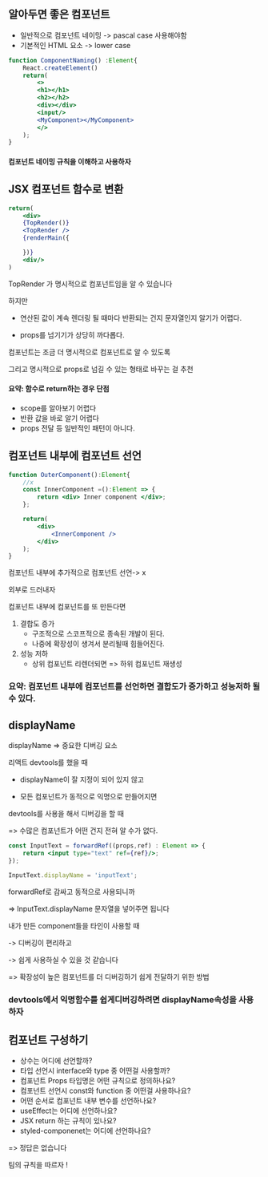## 알아두면 좋은 컴포넌트

- 일반적으로 컴포넌트 네이밍 -> pascal case 사용해야함 
- 기본적인 HTML 요소 -> lower case

``` jsx
function ComponentNaming() :Element{
    React.createElement()
    return(
        <>
        <h1></h1>
        <h2></h2>
        <div></div>
        <input/>
        <MyComponent></MyComponent>
        </>
    );
}
```

#### 컴포넌트 네이밍 규칙을 이해하고 사용하자 


## JSX 컴포넌트 함수로 변환

``` jsx
return(
    <div>
    {TopRender()}
    <TopRender />
    {renderMain({

    })}
    <div/>
)
```

TopRender 가 명시적으로 컴포넌트임을 알 수 있습니다

하지만 
- 연산된 값이 계속 렌더링 될 때마다 반환되는 건지 문자열인지 알기가 어렵다. 

- props를 넘기기가 상당히 까다롭다.


컴포넌트는 조금 더 명시적으로 컴포넌트로 알 수 있도록

그리고 명시적으로 props로 넘길 수 있는 형태로 바꾸는 걸 추천


#### 요약: 함수로 return하는 경우 단점
- scope를 알아보기 어렵다
- 반환 값을 바로 알기 어렵다
- props 전달 등 일반적인 패턴이 아니다. 


## 컴포넌트 내부에 컴포넌트 선언

``` jsx
function OuterComponent():Element{
    //x
    const InnerComponent =():Element => {
        return <div> Inner component </div>;
    };

    return(
        <div>
            <InnerComponent />
        </div>
    );
}
```
컴포넌트 내부에 추가적으로 컴포넌트 선언-> x

 외부로 드러내자


컴포넌트 내부에 컴포넌트를 또 만든다면
1. 결합도 증가 
    - 구조적으로 스코프적으로 종속된 개발이 된다.
    - 나중에 확장성이 생겨서 분리될때 힘들어진다.
2. 성능 저하
    - 상위 컴포넌트 리렌더되면 => 하위 컴포넌트 재생성 

### 요약: 컴포넌트 내부에 컴포넌트를 선언하면 결합도가 증가하고 성능저하 될 수 있다. 


## displayName

 displayName =>  중요한 디버깅 요소

리액트 devtools를 했을 때

- displayName이 잘 지정이 되어 있지 않고

- 모든 컴포넌트가 동적으로 익명으로 만들어지면

devtools를 사용을 해서 디버깅을 할 때

=> 수많은 컴포넌트가 어떤 건지 전혀 알 수가 없다.


``` jsx
const InputText = forwardRef((props,ref) : Element => {
    return <input type="text" ref={ref}/>;
});

InputText.displayName = 'inputText';
```


forwardRef로 감싸고 동적으로 사용되니까


=> InputText.displayName 문자열을 넣어주면 됩니다


내가 만든 component들을 타인이 사용할 때

-> 디버깅이 편리하고

-> 쉽게 사용하실 수 있을 것 같습니다

=> 확장성이 높은 컴포넌트를 더 디버깅하기 쉽게 전달하기 위한 방법

### devtools에서 익명함수를 쉽게디버깅하려면 displayName속성을 사용하자


## 컴포넌트 구성하기

- 상수는 어디에 선언할까?
- 타입 선언시 interface와 type 중 어떤걸 사용할까?
- 컴포넌트 Props 타입명은 어떤 규칙으로 정의하나요?
- 컴포넌트 선언시 const와 function 중 어떤걸 사용하나요?
- 어떤 순서로 컴포넌트 내부 변수를 선언하나요?
- useEffect는 어디에 선언하나요?
- JSX return 하는 규칙이 있나요?
- styled-componenet는 어디에 선언하나요?



=> 정답은 없습니다

팀의 규칙을 따르자 !
